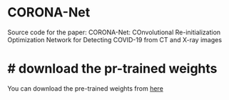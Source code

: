 # CORONA-Net
Source code for the paper: CORONA-Net: COnvolutional Re-initialization Optimization Network for Detecting  COVID-19 from CT and X-ray images

# # download the pr-trained weights
You can download the pre-trained weights from  [here](https://github.com/Abdelpakey/CORONA-Net)
